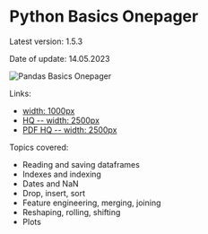 # Python Basics Onepager

Latest version: 1.5.3

Date of update: 14.05.2023

![Pandas Basics Onepager](https://github.com/IvanReznikov/DataVerse/blob/main/Onepagers/images/pandas_onepager_153_lq.png?raw=true)

Links:
- [width: 1000px](https://drive.google.com/file/d/16beHlQ86cGwrp0sXRk_M6BNm-M58vKWZ/view?usp=sharing)
- [HQ -- width: 2500px](https://drive.google.com/file/d/1nu9ddPSY0an9n0YXWJ51grW0Xzdzmkf2/view?usp=sharing)
- [PDF HQ -- width: 2500px](https://drive.google.com/file/d/1dT_-vJxHkOWfAV3B_EPl5baUnYPiQkwo/view?usp=sharing)

Topics covered:
- Reading and saving dataframes
- Indexes and indexing
- Dates and NaN
- Drop, insert, sort
- Feature engineering, merging, joining
- Reshaping, rolling, shifting
- Plots